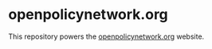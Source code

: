 # openpolicynetwork.org

This repository powers the [openpolicynetwork.org](https://openpolicynetwork.org/) website.
